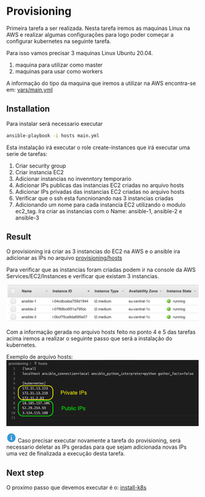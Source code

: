 # Provisioning

Primeira tarefa a ser realizada. Nesta tarefa iremos as maquinas Linux na AWS e realizar algumas configurações para logo poder começar a configurar kubernetes na seguinte tarefa.

Para isso vamos precisar 3 maquinas Linux Ubuntu 20.04.

1) maquina para utilizar como master
2) maquinas para usar como workers

A informação do tipo da maquina que iremos a utilizar na AWS encontra-se em: [vars/main.yml](https://github.com/paruuy/uncomplicating-ansbile/blob/main/provisioning/roles/create-instances/vars/main.yml)


## Installation

Para instalar será necessario executar

```bash
ansible-playbook -i hosts main.yml
```

Esta instalação irá executar o role create-instances que irá executar uma serie de tarefas:

1. Criar security group
2. Criar instancia EC2
3. Adicionar instancias no invenntory temporario
4. Adicionar IPs publicas das instancias EC2 criadas no arquivo hosts
5. Adicionar IPs privadas das instancias EC2 criadas no arquivo hosts
6. Verificar que o ssh esta funcnionando nas 3 instancias criadas
7. Adicionando um nome para cada instancia EC2 utilizando o modulo ec2_tag. Ira criar as instancias com o Name: ansible-1, ansible-2 e ansible-3

## Result
O provisioning irá criar as 3 instancias do EC2 na AWS e o ansible ira adicionar as IPs no arquivo [provisioning/hosts](https://github.com/paruuy/uncomplicating-ansbile/blob/main/provisioning/hosts)

Para verificar que as instancias foram criadas podem ir na console da AWS Services/EC2/Instances e verificar que existam 3 instancias.

![Image](https://github.com/paruuy/projects_images/blob/main/uncomplicating_ansible/provisioning-ec2-list.png)

Com a informação gerada no arquivo hosts feito no ponto 4 e 5 das tarefas acima iremos a realizar o seguinte passo que será a instalação do kubernetes. 

Exemplo de arquivo hosts:
![Image](https://github.com/paruuy/projects_images/blob/main/uncomplicating_ansible/provisioning_hosts_example.png)

![Image](https://github.com/paruuy/projects_images/blob/main/uncomplicating_ansible/info_icon.png) Caso precisar executar novamente a tarefa do provisioning, será necessario deletar as IPs geradas para que sejam adicionada novas IPs uma vez de finalizada a execução desta tarefa.

## Next step
O proximo passo que devemos executar é o: [install-k8s](https://github.com/paruuy/uncomplicating-ansbile/tree/main/install_k8s)
